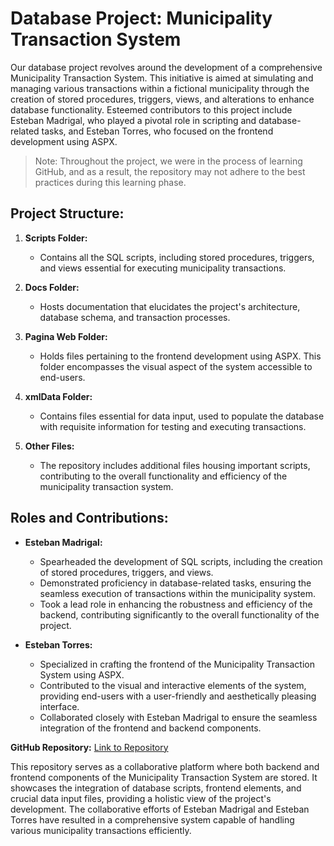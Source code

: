 # Database Project: Municipality Transaction System

Our database project revolves around the development of a comprehensive Municipality Transaction System. This initiative is aimed at simulating and managing various transactions within a fictional municipality through the creation of stored procedures, triggers, views, and alterations to enhance database functionality. Esteemed contributors to this project include Esteban Madrigal, who played a pivotal role in scripting and database-related tasks, and Esteban Torres, who focused on the frontend development using ASPX.

<blockquote>
Note: Throughout the project, we were in the process of learning GitHub, and as a result, the repository may not adhere to the best practices during this learning phase.
</blockquote>

## Project Structure:

1. **Scripts Folder:**
   - Contains all the SQL scripts, including stored procedures, triggers, and views essential for executing municipality transactions.

2. **Docs Folder:**
   - Hosts documentation that elucidates the project's architecture, database schema, and transaction processes.

3. **Pagina Web Folder:**
   - Holds files pertaining to the frontend development using ASPX. This folder encompasses the visual aspect of the system accessible to end-users.

4. **xmlData Folder:**
   - Contains files essential for data input, used to populate the database with requisite information for testing and executing transactions.

5. **Other Files:**
   - The repository includes additional files housing important scripts, contributing to the overall functionality and efficiency of the municipality transaction system.

## Roles and Contributions:

- **Esteban Madrigal:**
  - Spearheaded the development of SQL scripts, including the creation of stored procedures, triggers, and views.
  - Demonstrated proficiency in database-related tasks, ensuring the seamless execution of transactions within the municipality system.
  - Took a lead role in enhancing the robustness and efficiency of the backend, contributing significantly to the overall functionality of the project.

- **Esteban Torres:**
  - Specialized in crafting the frontend of the Municipality Transaction System using ASPX.
  - Contributed to the visual and interactive elements of the system, providing end-users with a user-friendly and aesthetically pleasing interface.
  - Collaborated closely with Esteban Madrigal to ensure the seamless integration of the frontend and backend components.

**GitHub Repository:**
[Link to Repository](https://github.com/madri308/proyectoBases/tree/master)

This repository serves as a collaborative platform where both backend and frontend components of the Municipality Transaction System are stored. It showcases the integration of database scripts, frontend elements, and crucial data input files, providing a holistic view of the project's development. The collaborative efforts of Esteban Madrigal and Esteban Torres have resulted in a comprehensive system capable of handling various municipality transactions efficiently.
